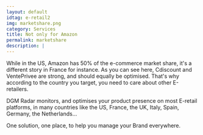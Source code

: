 ```yaml
---
layout: default
idtag: e-retail2
img: marketshare.png
category: Services
title: Not only for Amazon
permalink: marketshare
description: |
---
```

While in the US, Amazon has 50% of the e-commerce market share, it's a different story in France for instance. As you can see here, Cdiscount and VentePrivee are strong, and should equally be optimised. That's why according to the country you target, you need to care about other E-retailers.

DGM Radar monitors, and optimises your product presence on most E-retail platforms, in many countries like the US, France, the UK, Italy, Spain, Germany, the Netherlands...

One solution, one place, to help you manage your Brand everywhere.
